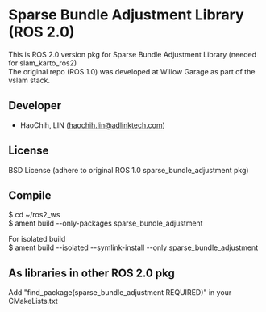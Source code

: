# Sparse Bundle Adjustment Library (ROS 2.0)  
This is ROS 2.0 version pkg for Sparse Bundle Adjustment Library (needed for slam_karto_ros2)  
The original repo (ROS 1.0) was developed at Willow Garage as part of the vslam stack.  

## Developer  
* HaoChih, LIN (haochih.lin@adlinktech.com)  

## License  
BSD License (adhere to original ROS 1.0 sparse_bundle_adjustment pkg)  
  
## Compile      
$ cd ~/ros2_ws  
$ ament build --only-packages sparse_bundle_adjustment  

For isolated build  
$ ament build --isolated --symlink-install --only sparse_bundle_adjustment  

## As libraries in other ROS 2.0 pkg  
Add "find_package(sparse_bundle_adjustment REQUIRED)" in your CMakeLists.txt   
